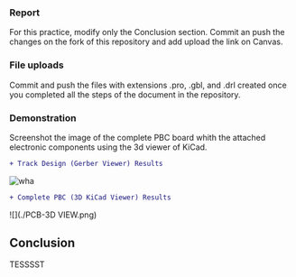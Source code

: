 ### Report
For this practice, modify only the Conclusion section. Commit an push the changes on the fork of this repository and add
upload the link on Canvas.

### File uploads
Commit and push the files with extensions .pro, .gbl, and .drl  created once you completed all the steps of the document in the repository.

### Demonstration
Screenshot the image of the complete PBC board whith the attached electronic components using the 3d viewer of KiCad.
```diff
+ Track Design (Gerber Viewer) Results
```
![wha](./track_design.png)

```diff
+ Complete PBC (3D KiCad Viewer) Results
```
![](./PCB-3D VIEW.png)


## Conclusion

TESSSST

